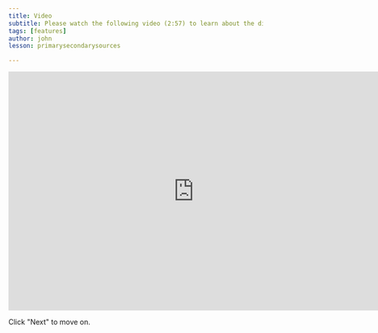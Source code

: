 ```yaml
---
title: Video
subtitle: Please watch the following video (2:57) to learn about the difference between primary and secondary sources, and when to use them!
tags: [features]
author: john
lesson: primarysecondarysources

---
```


<iframe src="https://h5pstudio.ecampusontario.ca/h5p/23924/embed" width="733" height="473" frameborder="0" allowfullscreen="allowfullscreen"></iframe><script src="https://h5pstudio.ecampusontario.ca/modules/contrib/h5p/vendor/h5p/h5p-core/js/h5p-resizer.js" charset="UTF-8"></script>

Click "Next" to move on. 